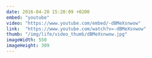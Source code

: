 ```yaml
---
date: 2016-04-20 15:20:09 +0200
embed: "youtube"
video: "https://www.youtube.com/embed/-dBMeXsnwow"
link:  "https://www.youtube.com/watch?v=-dBMeXsnwow"
thumb: "/img/life/video_thumb/dBMeXsnwow.jpg"
imageWidth: 550
imageHeight: 309
---
```

